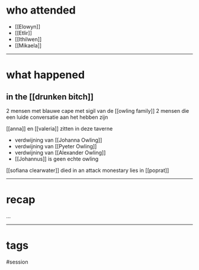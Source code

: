 # who attended

- [[Elowyn]]
- [[Etlir]]
- [[Ithilwen]]
- [[Mikaela]]

---
# what happened

## in the [[drunken bitch]]
2 mensen met blauwe cape met sigil van de [[owling family]] 
2 mensen die een luide conversatie aan het hebben zijn

[[anna]] en [[valeria]] zitten in deze taverne
- verdwijning van [[Johanna Owling]]
- verdwijning van [[Pyeter Owling]]
- verdwijning van [[Alexander Owling]]
- [[Johannus]] is geen echte owling

[[sofiana clearwater]] died in an attack
monestary lies in [[poprat]]
 

---
# recap

...

---
# tags

#session